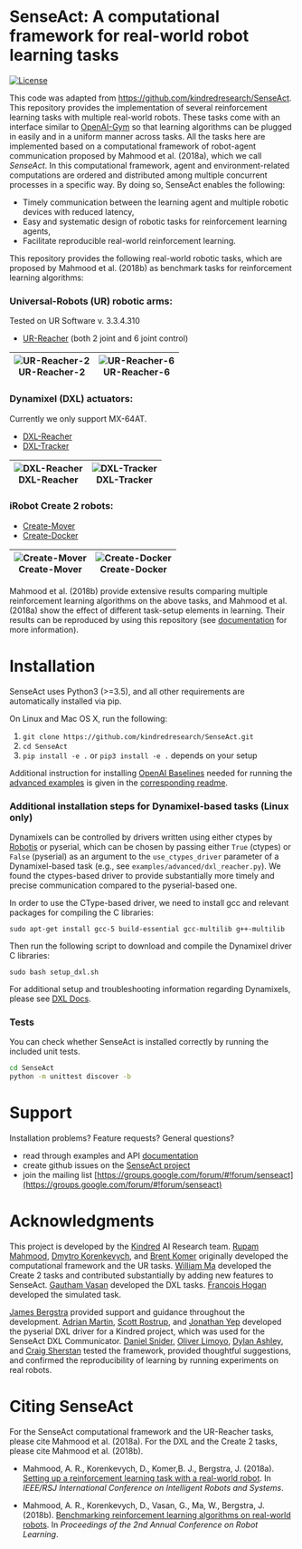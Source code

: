 # SenseAct: A computational framework for real-world robot learning tasks

[![License](https://img.shields.io/badge/License-BSD%203--Clause-blue.svg)](LICENSE)

This code was adapted from https://github.com/kindredresearch/SenseAct.
This repository provides the implementation of several reinforcement learning tasks with multiple real-world robots.
These tasks come with an interface similar to [OpenAI-Gym](https://github.com/openai/gym) so that learning algorithms can be plugged in easily and in a uniform manner across tasks.
All the tasks here are implemented based on a computational framework of robot-agent communication proposed by Mahmood et al. (2018a), which we call *SenseAct*.
In this computational framework, agent and environment-related computations are ordered and distributed among multiple concurrent processes in a specific way. By doing so, SenseAct enables the following:

- Timely communication between the learning agent and multiple robotic devices with reduced latency,
- Easy and systematic design of robotic tasks for reinforcement learning agents,
- Facilitate reproducible real-world reinforcement learning.

This repository provides the following real-world robotic tasks, which are proposed by Mahmood et al. (2018b) as benchmark tasks for reinforcement learning algorithms:

### Universal-Robots (UR) robotic arms:
Tested on UR Software v. 3.3.4.310
- [UR-Reacher](https://github.com/kindredresearch/SenseAct/blob/master/senseact/envs/ur/reacher_env.py) (both 2 joint and 6 joint control)

| ![UR-Reacher-2](docs/ur-reacher-2-trpo.gif) <br> UR-Reacher-2 | ![UR-Reacher-6](docs/ur-reacher-6-trpo.gif) <br /> UR-Reacher-6 |
| --- | --- |

### Dynamixel (DXL) actuators:
Currently we only support MX-64AT.
- [DXL-Reacher](https://github.com/kindredresearch/SenseAct/blob/master/senseact/envs/dxl/dxl_reacher_env.py)
- [DXL-Tracker](https://github.com/kindredresearch/SenseAct/blob/master/senseact/envs/dxl/dxl_tracker_env.py)

| ![DXL-Reacher](docs/dxl-reacher-trpo.gif) <br/>DXL-Reacher | ![DXL-Tracker](docs/dxl-tracker-trpo.gif)<br /> DXL-Tracker |
| --- | --- |

### iRobot Create 2 robots:
- [Create-Mover](https://github.com/kindredresearch/SenseAct/blob/master/senseact/envs/create2/create2_mover_env.py)
- [Create-Docker](https://github.com/kindredresearch/SenseAct/blob/master/senseact/envs/create2/create2_docker_env.py)

| ![Create-Mover](docs/create-mover-ppo.gif) <br />Create-Mover | ![Create-Docker](docs/create-docker-trpo.gif) <br /> Create-Docker |
| --- | --- |

Mahmood et al. (2018b) provide extensive results comparing multiple reinforcement learning algorithms on the above tasks, and Mahmood et al. (2018a) show the effect of different task-setup elements in learning. Their results can be reproduced by using this repository (see [documentation](docs/) for more information).

# Installation

SenseAct uses Python3 (>=3.5), and all other requirements are automatically installed via pip.

On Linux and Mac OS X, run the following:
1. `git clone https://github.com/kindredresearch/SenseAct.git`
1. `cd SenseAct`
1. `pip install -e .` or `pip3 install -e .` depends on your setup

Additional instruction for installing [OpenAI Baselines](https://github.com/openai/baselines) needed for running the [advanced examples](examples/advanced) is given in the [corresponding readme](examples/).

### Additional installation steps for Dynamixel-based tasks (Linux only)

Dynamixels can be controlled by drivers written using either ctypes by [Robotis](https://github.com/ROBOTIS-GIT/DynamixelSDK/releases/tag/3.5.4) or pyserial, which can be chosen by passing either `True` (ctypes) or `False` (pyserial) as an argument to the `use_ctypes_driver` parameter of a Dynamixel-based task (e.g., see `examples/advanced/dxl_reacher.py`). We found the ctypes-based driver to provide substantially more timely and precise communication compared to the pyserial-based one.

In order to use the CType-based driver, we need to install gcc and relevant packages for compiling the C libraries:

`sudo apt-get install gcc-5 build-essential gcc-multilib g++-multilib`

Then run the following script to download and compile the Dynamixel driver C libraries:

`sudo bash setup_dxl.sh`

For additional setup and troubleshooting information regarding Dynamixels, please see [DXL Docs](senseact/devices/dxl/).

### Tests

You can check whether SenseAct is installed correctly by running the included unit tests.

```bash
cd SenseAct
python -m unittest discover -b
```

# Support

Installation problems? Feature requests? General questions?
* read through examples and API [documentation](https://github.com/kindredresearch/SenseAct/tree/master/docs)
* create github issues on the [SenseAct project](https://github.com/kindredresearch/SenseAct)
* join the mailing list [https://groups.google.com/forum/#!forum/senseact](https://groups.google.com/forum/#!forum/senseact)

# Acknowledgments

This project is developed by the [Kindred](https://www.kindred.ai/) AI Research team. [Rupam Mahmood](https://github.com/armahmood), [Dmytro Korenkevych](https://github.com/dkorenkevych), and [Brent Komer](https://github.com/bjkomer) originally developed the computational framework and the UR tasks. [William Ma](https://github.com/williampma) developed the Create 2 tasks and contributed substantially by adding new features to SenseAct. [Gautham Vasan](https://github.com/gauthamvasan) developed the DXL tasks. [Francois Hogan](https://github.com/fhogan) developed the simulated task.

[James Bergstra](https://github.com/jaberg) provided support and guidance throughout the development. [Adrian Martin](https://github.com/adrianheron), [Scott Rostrup](https://github.com/sarostru), and [Jonathan Yep](https://github.com/JonathanYep) developed the pyserial DXL driver for a Kindred project, which was used for the SenseAct DXL Communicator. [Daniel Snider](https://github.com/danielsnider), [Oliver Limoyo](https://github.com/Olimoyo), [Dylan Ashley](https://github.com/dylanashley), and [Craig Sherstan](https://github.com/csherstan) tested the framework, provided thoughtful suggestions, and confirmed the reproducibility of learning by running experiments on real robots.

# Citing SenseAct

For the SenseAct computational framework and the UR-Reacher tasks, please cite Mahmood et al. (2018a). For the DXL and the Create 2 tasks, please cite Mahmood et al. (2018b).

* Mahmood, A. R., Korenkevych, D., Komer,B. J., Bergstra, J. (2018a). [Setting up a reinforcement learning task with a real-world robot](https://arxiv.org/abs/1803.07067). In *IEEE/RSJ International Conference on Intelligent Robots and Systems*.

* Mahmood, A. R., Korenkevych, D., Vasan, G., Ma, W., Bergstra, J. (2018b). [Benchmarking reinforcement learning algorithms on real-world robots](https://arxiv.org/abs/1809.07731). In *Proceedings of the 2nd Annual Conference on Robot Learning*.
